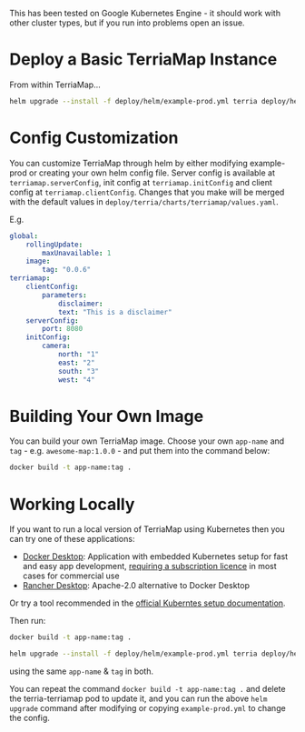 This has been tested on Google Kubernetes Engine - it should work with other cluster types, but if you run into problems open an issue.

# Deploy a Basic TerriaMap Instance

From within TerriaMap...

```bash
helm upgrade --install -f deploy/helm/example-prod.yml terria deploy/helm/terria
```

# Config Customization

You can customize TerriaMap through helm by either modifying example-prod or creating your own helm config file. Server config is available at `terriamap.serverConfig`, init config at `terriamap.initConfig` and client config at `terriamap.clientConfig`. Changes that you make will be merged with the default values in `deploy/terria/charts/terriamap/values.yaml`.

E.g.

```yaml
global:
    rollingUpdate:
        maxUnavailable: 1
    image:
        tag: "0.0.6"
terriamap:
    clientConfig:
        parameters:
            disclaimer:
            text: "This is a disclaimer"
    serverConfig:
        port: 8080
    initConfig:
        camera:
            north: "1"
            east: "2"
            south: "3"
            west: "4"
```

# Building Your Own Image

You can build your own TerriaMap image. Choose your own `app-name` and `tag` - e.g. `awesome-map:1.0.0` - and put them into the command below:

```bash
docker build -t app-name:tag .
```

# Working Locally

If you want to run a local version of TerriaMap using Kubernetes then you can try one of these applications:

-   [Docker Desktop](https://www.docker.com/products/docker-desktop/): Application with embedded Kubernetes setup for fast and easy app development, [requiring a subscription licence](https://docs.docker.com/subscription/desktop-license/) in most cases for commercial use
-   [Rancher Desktop](https://rancherdesktop.io/): Apache-2.0 alternative to Docker Desktop

Or try a tool recommended in the [official Kuberntes setup documentation](https://kubernetes.io/docs/setup/).

Then run:

```bash
docker build -t app-name:tag .

helm upgrade --install -f deploy/helm/example-prod.yml terria deploy/helm/terria --set terriamap.image.full=app-name:tag --set global.image.pullPolicy=Never
```

using the same `app-name` & `tag` in both.

You can repeat the command `docker build -t app-name:tag .` and delete the terria-terriamap pod to update it, and you can run the above `helm upgrade` command after modifying or copying `example-prod.yml` to change the config.
